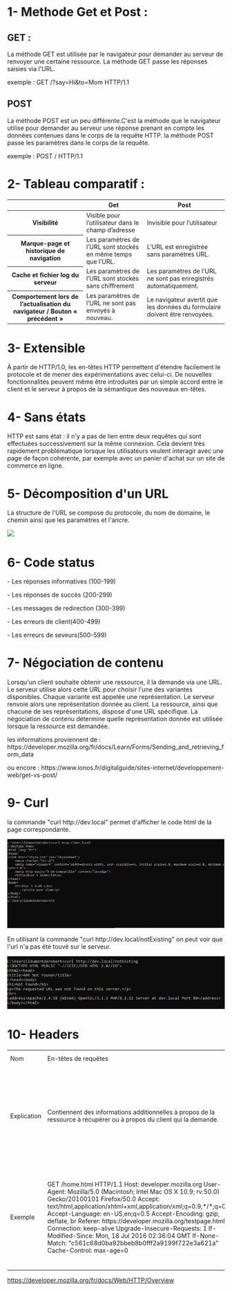 <h1> 1- Methode Get et Post : </h1>
<h2>GET :</h2/>
<p>La méthode GET est utilisée par le navigateur pour demander au serveur de renvoyer une certaine ressource. La méthode GET passe les réponses saisies via l'URL.
</p>

<p> exemple : 
 GET /?say=Hi&to=Mom HTTP/1.1 </p>
<h2>POST</h2>
<p>La méthode POST est un peu différente.C'est la méthode que le navigateur utilise pour demander au serveur une réponse prenant en compte les données contenues dans le corps de la requête HTTP.  la méthode POST passe les paramètres dans le corps de la requête.</p>
<p>exemple : POST / HTTP/1.1</p>

<h1> 2- Tableau comparatif : </h1>
<table>
  <thead>
    <tr>
      <th scope="col"></th>
      <th scope="col">Get</th>
      <th scope="col">Post</th>
    </tr>
  </thead>
  <tbody>
    <tr>
      <th scope="row">Visibilité</th>
      <td>Visible pour l’utilisateur dans le champ d’adresse	</td>
      <td>Invisible pour l’utilisateur
</td>
    </tr>
    <tr>
      <th scope="row">Marque-page et historique de navigation</th>
      <td>Les paramètres de l’URL sont stockés en même temps que l’URL.</td>
      <td>L’URL est enregistrée sans paramètres URL.</td>
    </tr>
    <tr>
      <th scope="row">Cache et fichier log du serveur</th>
      <td>Les paramètres de l’URL sont stockés sans chiffrement</td>
      <td>Les paramètres de l’URL ne sont pas enregistrés automatiquement.</td>
    </tr>
    <tr>
      <th scope="row">Comportement lors de l’actualisation du navigateur / Bouton « précédent »</th>
      <td>Les paramètres de l’URL ne sont pas envoyés à nouveau.</td>
      <td>Le navigateur avertit que les données du formulaire doivent être renvoyées.</td>
    </tr>
  </tbody>
  <tfoot>
    <tr>  
  </tfoot>
</table>

<h1>3- Extensible</h1>

<p>À partir de HTTP/1.0, les en-têtes HTTP permettent d'étendre facilement le protocole et de mener des expérimentations avec celui-ci. De nouvelles fonctionnalités peuvent même être introduites par un simple accord entre le client et le serveur à propos de la sémantique des nouveaux en-têtes.</p>



<h1>4- Sans états</h1>

<p>HTTP est sans état : il n'y a pas de lien entre deux requêtes qui sont effectuées successivement sur la même connexion. Cela devient très rapidement problématique lorsque les utilisateurs veulent interagir avec une page de façon cohérente, par exemple avec un panier d'achat sur un site de commerce en ligne.</p>

<h1>5- Décomposition d'un URL </h1>

<p> La structure de l'URL se compose du protocole, du nom de domaine, le chemin ainsi que les paramètres et l'ancre.</p>

<img src= https://cdn.prod.website-files.com/5eeb8b290ae25bce2125fc54/642fca11a8fb4d068243263a_url-definition.webp>

<h1>6- Code status</h1>
<p>- Les réponses informatives (100-199)</p>
<p>- Les réponses de succès (200-299)</p>
<p>- Les messages de redirection (300-399)</p>
<p>- Les erreurs de client(400-499)</p>
<p>- Les erreurs de seveurs(500-599)</p>

<h1>7- Négociation de contenu</h1>
<p>Lorsqu'un client souhaite obtenir une ressource, il la demande via une URL. Le serveur utilise alors cette URL pour choisir l'une des variantes disponibles. Chaque variante est appelée une représentation. Le serveur renvoie alors une représentation donnée au client. La ressource, ainsi que chacune de ses représentations, dispose d'une URL spécifique. La négociation de contenu détermine quelle représentation donnée est utilisée lorsque la ressource est demandée.</p>
<p> les informations proviennent de : https://developer.mozilla.org/fr/docs/Learn/Forms/Sending_and_retrieving_form_data </p>
<p> ou encore : https://www.ionos.fr/digitalguide/sites-internet/developpement-web/get-vs-post/</p>

<h1>9- Curl</h1>

<p>la commande "curl http://dev.local" permet d'afficher le code html de la page correspondante.</p>
<img src= "documents/curl.png">

<p>En utilisant la commande "curl http://dev.local/notExisting" on peut voir que l'url n'a pas été touvé sur le serveur.</p>
<img src= "documents/curl2.png">

<h1>10- Headers</h1>

<table>
  <tr>
    <td>Nom</td>
    <td>En-têtes de requêtes</td>
    <td>En-têtes de réponse</td>
    <td>En-têtes de représentation</td>
    <td>En-têtes de charge utile</td>
  </tr>
  <tr>
    <td>Explication</td>
    <td>Contiennent des informations additionnelles à propos de la ressource à récupérer ou à propos du client qui la demande.</td>
    <td>Contiennent des informations supplémentaires au sujet de la réponse (par exemple son emplacement), ou au sujet du serveur qui la fournit.</td>
    <td>Contiennent des informations à propos du corps de la ressource, comme son type MIME, ou le type de compression ou d'encodage appliqué.

</td>
    <td>Contiennent des informations indépendantes de la représentation sur la charge utile, comme la longueur du contenu ou l'encodage utilisé pour le transport.

</td>
  </tr>
  <tr>
    <td>Exemple</td>
    <td>GET /home.html HTTP/1.1
Host: developer.mozilla.org
User-Agent: Mozilla/5.0 (Macintosh; Intel Mac OS X 10.9; rv:50.0) Gecko/20100101 Firefox/50.0
Accept: text/html,application/xhtml+xml,application/xml;q=0.9,*/*;q=0.8
Accept-Language: en-US,en;q=0.5
Accept-Encoding: gzip, deflate, br
Referer: https://developer.mozilla.org/testpage.html
Connection: keep-alive
Upgrade-Insecure-Requests: 1
If-Modified-Since: Mon, 18 Jul 2016 02:36:04 GMT
If-None-Match: "c561c68d0ba92bbeb8b0fff2a9199f722e3a621a"
Cache-Control: max-age=0</td>
    <td>200 OK
Access-Control-Allow-Origin: *
Connection: Keep-Alive
Content-Encoding: gzip
Content-Type: text/html; charset=utf-8
Date: Mon, 18 Jul 2016 16:06:00 GMT
Etag: "c561c68d0ba92bbeb8b0f612a9199f722e3a621a"
Keep-Alive: timeout=5, max=997
Last-Modified: Mon, 18 Jul 2016 02:36:04 GMT
Server: Apache
Set-Cookie: mykey=myvalue; expires=Mon, 17-Jul-2017 16:06:00 GMT; Max-Age=31449600; Path=/; secure
Transfer-Encoding: chunked
Vary: Cookie, Accept-Encoding
X-Backend-Server: developer2.webapp.scl3.mozilla.com
X-Cache-Info: not cacheable; meta data too large
X-kuma-revision: 1085259
x-frame-options: DENY</td>
    <td>                </td>
    <td>                </td>
  </tr>
  <tr>
   
</table>

https://developer.mozilla.org/fr/docs/Web/HTTP/Overview






